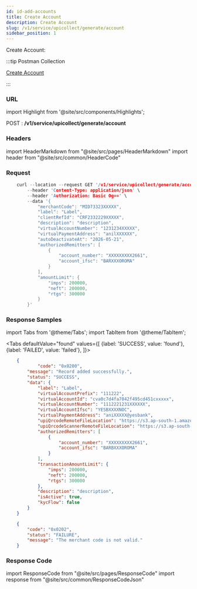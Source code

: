 ```yaml
---
id: id-add-accounts
title: Create Account
description: Create Account
slug: /v1/service/upicollect/generate/account
sidebar_position: 1
---
```


Create Account:

:::tip Postman Collection

<a href="https://www.google.com" target="_blank">Create Account</a>

:::

### URL

import Highlight from '@site/src/components/Highlights';

<Highlight className="post">POST</Highlight> : <strong>/v1/service/upicollect/generate/account</strong>

### Headers

import HeaderMarkdown from "@site/src/pages/HeaderMarkdown"
import header from "@site/src/common/HeaderCode"

<HeaderMarkdown data={header}/>

### Request

```c title="Example Request"
    curl --location --request GET '/v1/service/upicollect/generate/account' \
        --header 'Content-Type: application/json' \
        --header 'Authorization: Basic Og==' \
        --data '{
            "merchantCode": "MID73323XXXXX",
            "label": "Label",
            "clientRefId": "CRF2332229XXXXX",
            "description": "description",
            "virtualAccountNumber": "1231234XXXXX",
            "virtualPaymentAddress": "anilXXXXXX",
            "autoDeactivateAt": "2026-05-21",
            "authorizedRemitters": [
                {
                    "account_number": "XXXXXXXXX2661",
                    "account_ifsc": "BARXXXOROMA"
                }
            ],
            "amountLimit": {
                "imps": 200000,
                "neft": 200000,
                "rtgs": 300000
            }
        }'
```

### Response Samples

import Tabs from '@theme/Tabs';
import TabItem from '@theme/TabItem';

<Tabs
    defaultValue="found"
    values={[
        {label: 'SUCCESS', value: 'found'},
        {label: 'FAILED', value: 'failed'},
    ]}>

<TabItem value="found">

```json
    {
            "code": "0x0200",
        "message": "Record added successfully.",
        "status": "SUCCESS",
        "data": {
            "label": "Label",
            "virtualAccountPrefix": "111222",
            "virtualAccountId": "cva0c7d4fa7042f495cd451cxxxxx",
            "virtualAccountNumber": "1112221231XXXXXX",
            "virtualAccountIfsc": "YESBXXXXNOC",
            "virtualPaymentAddress": "aniXXXXX@yesbank",
            "upiQrcodeRemoteFileLocation": "https://s3.ap-south-1.amazonaws.com/yesbank.png",
            "upiQrcodeScannerRemoteFileLocation": "https://s3.ap-south-1.amazonaws.com/yesbank.pdf",
            "authorizedRemitters": [
                {
                    "account_number": "XXXXXXXXX2661",
                    "account_ifsc": "BARBXXXOROMA"
                }
            ],
            "transactionAmountLimit": {
                "imps": 200000,
                "neft": 200000,
                "rtgs": 300000
            },
            "description": "description",
            "isActive": true,
            "kycFlow": false
        }
    }
```

</TabItem>

<TabItem value="failed">

```json
    {
        "code": "0x0202",
        "status": "FAILURE",
        "message": "The merchant code is not valid."
    }
```

</TabItem>
</Tabs>

### Response Code

import ResponseCode from "@site/src/pages/ResponseCode"
import response from "@site/src/common/ResponseCodeJson"

<ResponseCode data={response}/>